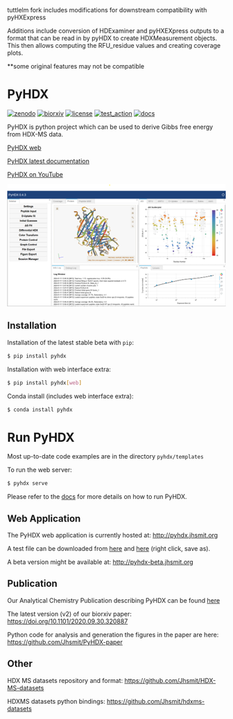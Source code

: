 tuttlelm fork includes modifications for downstream compatibility with pyHXExpress

Additions include conversion of HDExaminer and pyHXEXpress outputs to a format that
can be read in by pyHDX to create HDXMeasurement objects. This then allows computing
the RFU_residue values and creating coverage plots.

**some original features may not be compatible




# PyHDX

[![zenodo](https://zenodo.org/badge/206772076.svg)](https://zenodo.org/badge/latestdoi/206772076)
[![biorxiv](https://img.shields.io/badge/bioRxiv-v2-%23be2635)](https://www.biorxiv.org/content/10.1101/2020.09.30.320887v2)
[![license](https://img.shields.io/badge/License-MIT-yellow.svg)](https://opensource.org/licenses/MIT)
[![test_action](https://github.com/Jhsmit/PyHDX/workflows/pytest/badge.svg)](https://github.com/Jhsmit/PyHDX/actions?query=workflow%3Apytest)
[![docs](https://readthedocs.org/projects/pyhdx/badge/?version=latest)](https://pyhdx.readthedocs.io/en/latest/?badge=latest)



PyHDX is python project which can be used to derive Gibbs free energy from HDX-MS data.

[PyHDX web](http://pyhdx.jhsmit.org)

[PyHDX latest documentation](https://pyhdx.readthedocs.io/en/latest/)

[PyHDX on YouTube](https://www.youtube.com/channel/UCTro6Iv1BhvjUPYZNu5TJWg)

[![screenshot](images/screenshot_pyhdx043.png)](http://pyhdx.jhsmit.org/)

## Installation

Installation of the latest stable beta with `pip`:

```bash
$ pip install pyhdx
```

Installation with web interface extra:

```bash
$ pip install pyhdx[web]
```

Conda install (includes web interface extra):

```bash
$ conda install pyhdx
```

# Run PyHDX

Most up-to-date code examples are in the directory `pyhdx/templates`

To run the web server:

```bash
$ pyhdx serve
```
    
Please refer to the [docs](https://pyhdx.readthedocs.io/en/stable/) for more details on how to run PyHDX.

## Web Application

The PyHDX web application is currently hosted at:
http://pyhdx.jhsmit.org

A test file can be downloaded from [here](https://raw.githubusercontent.com/Jhsmit/PyHDX/master/tests/test_data/input/ecSecB_apo.csv) and [here](https://raw.githubusercontent.com/Jhsmit/PyHDX/master/tests/test_data/input/ecSecB_dimer.csv>) (right click, save as).

A beta version might be available at:
http://pyhdx-beta.jhsmit.org


## Publication

Our Analytical Chemistry Publication describing PyHDX can be found [here](https://doi.org/10.1021/acs.analchem.1c02155)

The latest version (v2) of our biorxiv paper: https://doi.org/10.1101/2020.09.30.320887 

Python code for analysis and generation the figures in the paper are here: https://github.com/Jhsmit/PyHDX-paper

## Other

HDX MS datasets repository and format:
https://github.com/Jhsmit/HDX-MS-datasets

HDXMS datasets python bindings:
https://github.com/Jhsmit/hdxms-datasets
